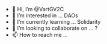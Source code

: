 - 👋 Hi, I’m @VartGV2C
- 👀 I’m interested in ... DAOs
- 🌱 I’m currently learning ... Solidarity
- 💞️ I’m looking to collaborate on ... ?
- 📫 How to reach me ... 

<!---
VartGV2C/VartGV2C is a ✨ special ✨ repository because its `README.md` (this file) appears on your GitHub profile.
You can click the Preview link to take a look at your changes.
--->
